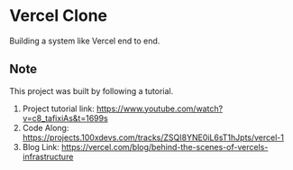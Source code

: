 # Vercel Clone
Building a system like Vercel end to end.

## Note
This project was built by following a tutorial. 
1. Project tutorial link: https://www.youtube.com/watch?v=c8_tafixiAs&t=1699s 
2. Code Along: https://projects.100xdevs.com/tracks/ZSQI8YNE0iL6sT1hJpts/vercel-1 
3. Blog Link: https://vercel.com/blog/behind-the-scenes-of-vercels-infrastructure